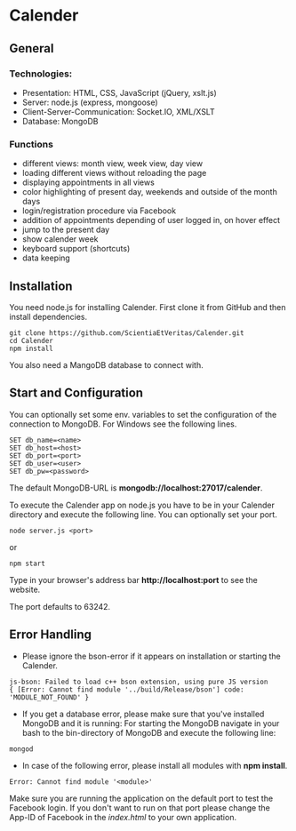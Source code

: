 # Calender

## General

### Technologies:
* Presentation: HTML, CSS, JavaScript (jQuery, xslt.js)
* Server: node.js (express, mongoose)
* Client-Server-Communication: Socket.IO, XML/XSLT
* Database: MongoDB

### Functions
* different views: month view, week view, day view
* loading different views without reloading the page
* displaying appointments in all views
* color highlighting of present day, weekends and outside of the month days
* login/registration procedure via Facebook
* addition of appointments depending of user logged in, on hover effect
* jump to the present day
* show calender week
* keyboard support (shortcuts)
* data keeping

## Installation

You need node.js for installing Calender.
First clone it from GitHub and then install dependencies.

```
git clone https://github.com/ScientiaEtVeritas/Calender.git
cd Calender
npm install
```

You also need a MangoDB database to connect with.

## Start and Configuration

You can optionally set some env. variables to set the configuration of the connection to MongoDB.
For Windows see the following lines.

```
SET db_name=<name>
SET db_host=<host>
SET db_port=<port>
SET db_user=<user>
SET db_pw=<password>
```

The default MongoDB-URL is **mongodb://localhost:27017/calender**.

To execute the Calender app on node.js you have to be in your Calender directory and execute the following line. You can optionally set your port.

```
node server.js <port>
```

or

```
npm start
```

Type in your browser's address bar **http://localhost:port** to see the website.

The port defaults to 63242.

## Error Handling

- Please ignore the bson-error if it appears on installation or starting the Calender.

```
js-bson: Failed to load c++ bson extension, using pure JS version
{ [Error: Cannot find module '../build/Release/bson'] code: 'MODULE_NOT_FOUND' }
```

- If you get a database error, please make sure that you've installed MongoDB and it is running: For starting the MongoDB navigate in your bash to the bin-directory of MongoDB and execute the following line:

```
mongod
```

- In case of the following error, please install all modules with **npm install**.

```Error: Cannot find module '<module>'```

Make sure you are running the application on the default port to test the Facebook login. If you don't want to run on that port please change the App-ID of Facebook in the *index.html* to your own application.
